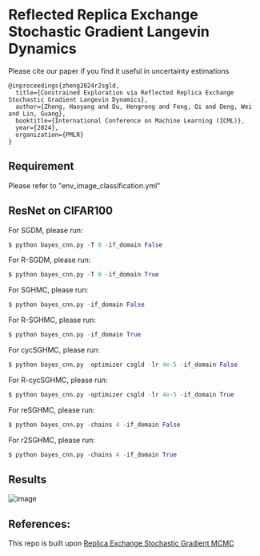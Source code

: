 # Reflected Replica Exchange Stochastic Gradient Langevin Dynamics

Please cite our paper if you find it useful in uncertainty estimations

```
@inproceedings{zheng2024r2sgld,
  title={Constrained Exploration via Reflected Replica Exchange Stochastic Gradient Langevin Dynamics},
  author={Zheng, Haoyang and Du, Hengrong and Feng, Qi and Deng, Wei and Lin, Guang},
  booktitle={International Conference on Machine Learning (ICML)},
  year={2024},
  organization={PMLR}
}
```

## Requirement
Please refer to "env_image_classification.yml"

## ResNet on CIFAR100
For SGDM, please run:
```python
$ python bayes_cnn.py -T 0 -if_domain False
```

For R-SGDM, please run:
```python
$ python bayes_cnn.py -T 0 -if_domain True
```

For SGHMC, please run:
```python
$ python bayes_cnn.py -if_domain False
```

For R-SGHMC, please run:
```python
$ python bayes_cnn.py -if_domain True
```

For cycSGHMC, please run:
```python
$ python bayes_cnn.py -optimizer csgld -lr 4e-5 -if_domain False
```

For R-cycSGHMC, please run:
```python
$ python bayes_cnn.py -optimizer csgld -lr 4e-5 -if_domain True
```

For reSGHMC, please run:
```python
$ python bayes_cnn.py -chains 4 -if_domain False
```

For r2SGHMC, please run:
```python
$ python bayes_cnn.py -chains 4 -if_domain True
```

## Results
![image](https://github.com/haoyangzheng1996/r2SGLD/assets/38525155/94c0f090-f80d-47f8-986a-ecdb0c5fa9aa)

## References:
This repo is built upon [Replica Exchange Stochastic Gradient MCMC](https://github.com/WayneDW/Variance_Reduced_Replica_Exchange_SGMCMC/tree/main)
